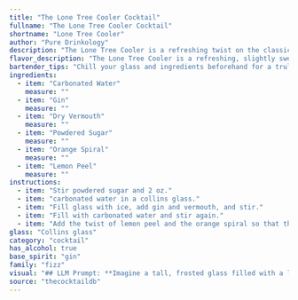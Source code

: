 ```yaml
---
title: "The Lone Tree Cooler Cocktail"
fullname: "The Lone Tree Cooler Cocktail"
shortname: "Lone Tree Cooler"
author: "Pure Drinkology"
description: "The Lone Tree Cooler is a refreshing twist on the classic Gin Fizz family.  Its origins likely lie in the late 19th century, when carbonated water and powdered sugar were popular additions to gin-based cocktails.  The citrus notes and garnish nod to the enduring popularity of citrus-forward drinks. "
flavor_description: "The Lone Tree Cooler is a refreshing, slightly sweet and citrusy concoction. The gin's botanicals shine through with juniper and citrus notes, complemented by the dryness of the vermouth. The powdered sugar adds a subtle sweetness, balanced by the tartness of the lemon peel. The carbonated water provides a lively effervescence, while the orange spiral adds a touch of elegance and a hint of citrus aroma. "
bartender_tips: "Chill your glass and ingredients beforehand for a truly refreshing drink.  Use high-quality gin and vermouth for best flavor.  Gently muddle the powdered sugar with a splash of water to create a simple syrup, avoiding any lumps.  When adding the orange spiral, use a citrus peeler to create a beautiful curl for garnish.  Finally, use a bar spoon to gently stir the cocktail, keeping the carbonation intact. "
ingredients:
  - item: "Carbonated Water"
    measure: ""
  - item: "Gin"
    measure: ""
  - item: "Dry Vermouth"
    measure: ""
  - item: "Powdered Sugar"
    measure: ""
  - item: "Orange Spiral"
    measure: ""
  - item: "Lemon Peel"
    measure: ""
instructions:
  - item: "Stir powdered sugar and 2 oz."
  - item: "carbonated water in a collins glass."
  - item: "Fill glass with ice, add gin and vermouth, and stir."
  - item: "Fill with carbonated water and stir again."
  - item: "Add the twist of lemon peel and the orange spiral so that the end dangles over rim of glass."
glass: "Collins glass"
category: "cocktail"
has_alcohol: true
base_spirit: "gin"
family: "fizz"
visual: "## LLM Prompt: **Imagine a tall, frosted glass filled with a light, bubbly concoction. Describe the appearance of this drink, focusing on the following elements:*** **Color:**  Is the drink crystal clear, a pale straw yellow, or something more vibrant?* **Bubbles:**  Are the bubbles delicate and ephemeral, or large and boisterous? * **Texture:**  Does the drink appear viscous, thin, or somewhere in between? * **Garnish:**  A delicate orange spiral graces the rim of the glass, adding a touch of citrusy color.  A small, elegant twist of lemon peel rests on the surface, adding a subtle touch of green. * **Overall Impression:**  Does the drink appear refreshing and light, or complex and sophisticated? **Please use descriptive language and imagery to create a vivid picture of the Lone Tree Cooler in your mind.** "
source: "thecocktaildb"
---
```


